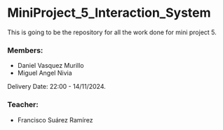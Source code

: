 # MiniProject_5_Interaction_System
This is going to be the repository for all the work done for mini project 5.

### Members:
* Daniel Vasquez Murillo
* Miguel Angel Nivia

Delivery Date: 22:00 - 14/11/2024.

### Teacher:
* Francisco Suárez Ramírez
